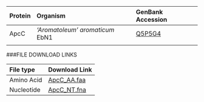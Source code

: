  Protein | Organism | GenBank Accession |
 :--- | :--- | :--- |
| ApcC | *‘Aromatoleum’ aromaticum* EbN1 | [Q5P5G4](http://www.ncbi.nlm.nih.gov/protein/Q5P5G4) |
| []() | | |

###FILE DOWNLOAD LINKS

 File type | Download Link |
 :--- | :---------- | 
| Amino Acid | [ApcC_AA.faa](amino_acid/ApcC_AA.faa) |
| Nucleotide | [ApcC_NT.fna](nucleotide/apcC_NT.fna) |

